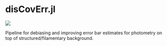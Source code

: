 # disCovErr.jl

[![][docs-dev-img]][docs-dev-url]

Pipeline for debiasing and improving error bar estimates for photometry on top of structured/filamentary background.

<!-- URLS -->

[docs-dev-img]: https://img.shields.io/badge/docs-dev-blue.svg
[docs-dev-url]: https://andrew-saydjari.github.io/disCovErr.jl/dev/
